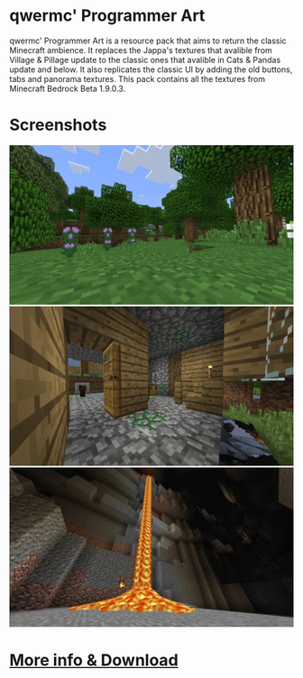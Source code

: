 # qwermc' Programmer Art
qwermc' Programmer Art is a resource pack  that aims to return the classic Minecraft ambience. It replaces the Jappa's textures that avalible from Village & Pillage update to the classic ones that avalible in Cats & Pandas update and below. It also replicates the classic UI by adding the old buttons, tabs and panorama textures. This pack contains all the textures from Minecraft Bedrock Beta 1.9.0.3.

# Screenshots
![](https://raw.githubusercontent.com/qwermc/Programmer-Art/main/screenshots/Screenshot_20230426_011522.jpg)
![](https://raw.githubusercontent.com/qwermc/Programmer-Art/main/screenshots/Screenshot_20230426_011550.jpg)
![](https://raw.githubusercontent.com/qwermc/Programmer-Art/main/screenshots/Screenshot_20230426_011627.jpg)
# [More info & Download](https://www.qwermc.gq/content/progart)
